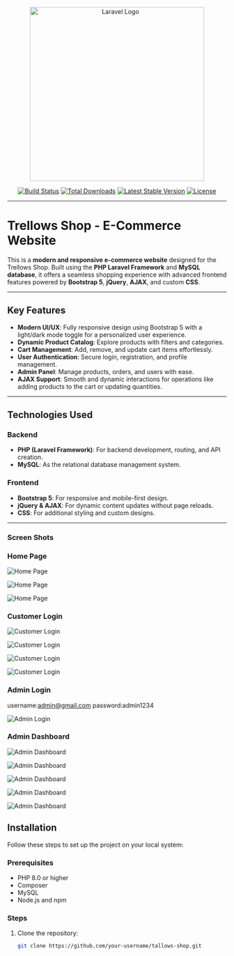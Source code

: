 <p align="center"><a href="https://laravel.com" target="_blank"><img src="https://raw.githubusercontent.com/laravel/art/master/logo-lockup/5%20SVG/2%20CMYK/1%20Full%20Color/laravel-logolockup-cmyk-red.svg" width="400" alt="Laravel Logo"></a></p>

<p align="center">
<a href="https://github.com/laravel/framework/actions"><img src="https://github.com/laravel/framework/workflows/tests/badge.svg" alt="Build Status"></a>
<a href="https://packagist.org/packages/laravel/framework"><img src="https://img.shields.io/packagist/dt/laravel/framework" alt="Total Downloads"></a>
<a href="https://packagist.org/packages/laravel/framework"><img src="https://img.shields.io/packagist/v/laravel/framework" alt="Latest Stable Version"></a>
<a href="https://packagist.org/packages/laravel/framework"><img src="https://img.shields.io/packagist/l/laravel/framework" alt="License"></a>
</p>

---

# Trellows Shop - E-Commerce Website

This is a **modern and responsive e-commerce website** designed for the Trellows Shop. Built using the **PHP Laravel Framework** and **MySQL database**, it offers a seamless shopping experience with advanced frontend features powered by **Bootstrap 5**, **jQuery**, **AJAX**, and custom **CSS**.

---

## Key Features

- **Modern UI/UX**: Fully responsive design using Bootstrap 5 with a light/dark mode toggle for a personalized user experience.
- **Dynamic Product Catalog**: Explore products with filters and categories.
- **Cart Management**: Add, remove, and update cart items effortlessly.
- **User Authentication**: Secure login, registration, and profile management.
- **Admin Panel**: Manage products, orders, and users with ease.
- **AJAX Support**: Smooth and dynamic interactions for operations like adding products to the cart or updating quantities.

---

## Technologies Used

### **Backend**
- **PHP (Laravel Framework)**: For backend development, routing, and API creation.
- **MySQL**: As the relational database management system.

### **Frontend**
- **Bootstrap 5**: For responsive and mobile-first design.
- **jQuery & AJAX**: For dynamic content updates without page reloads.
- **CSS**: For additional styling and custom designs.

---
### **Screen Shots**

### Home Page
![Home Page](https://github.com/user-attachments/assets/ed2e3630-0900-4828-8c7f-44ec0f289e83)  

![Home Page](https://github.com/user-attachments/assets/133c4db5-5451-4216-b67d-e2d1e0d91e66)  

![Home Page](https://github.com/user-attachments/assets/fa1a3ecb-f7e0-4089-b520-f4a45fba8cfa)  

### Customer Login
![Customer Login](https://github.com/user-attachments/assets/06cb55e7-e6ac-45b0-b35a-080708fb2b2b) 

![Customer Login](https://github.com/user-attachments/assets/6b7ee91d-303b-456b-afec-abf535d4f4d8)  

![Customer Login](https://github.com/user-attachments/assets/cae88754-d62b-4e71-95bf-05dbad561c26)  

![Customer Login](https://github.com/user-attachments/assets/96d17aa8-2e98-44a0-ab12-e2b18c688517)  

### Admin Login

username:admin@gmail.com
password:admin1234

![Admin Login](https://github.com/user-attachments/assets/562751b0-54b8-4eda-9ad5-c4597b973928)  

### Admin Dashboard
![Admin Dashboard](https://github.com/user-attachments/assets/98ec3330-d995-4d2d-9c7c-5ea519f36957)  

![Admin Dashboard](https://github.com/user-attachments/assets/b4019d0b-74c8-434c-90ef-531df1d32dbb)  

![Admin Dashboard](https://github.com/user-attachments/assets/fca205a9-4adc-431c-be83-18c2c43e4f21)  

![Admin Dashboard](https://github.com/user-attachments/assets/a45377b4-bb67-4749-80b8-7cf843b69eb8)  

![Admin Dashboard](https://github.com/user-attachments/assets/392e239f-9a4b-471e-b8b7-1d2bbafad67c)  


## Installation

Follow these steps to set up the project on your local system:

### Prerequisites
- PHP 8.0 or higher
- Composer
- MySQL
- Node.js and npm

### Steps
1. Clone the repository:
   ```bash
   git clone https://github.com/your-username/tallows-shop.git


